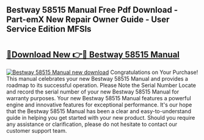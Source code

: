 ## Bestway 58515 Manual Free Pdf Download - Part-emX New Repair Owner Guide - User Service Edition MFSls

# <h2><a href="http://cf11569.oget.top/?id=Bestway+58515+Manual">🔗Download New 👉🔴 Bestway 58515 Manual</a></h2>

[![Bestway 58515 Manual new download](https://i.imgur.com/5g1atiW.png)](http://cf11569.oget.top/?id=Bestway+58515+Manual)
Congratulations on Your Purchase! This manual celebrates your new Bestway 58515 Manual and provides a roadmap to its successful operation. Please Note the Serial Number Locate and record the serial number of your new Bestway 58515 Manual for warranty purposes. Your new Bestway 58515 Manual features a powerful engine and innovative features for exceptional performance. It's our hope that the Bestway 58515 Manual has been a clear and easy-to-understand guide in helping you get started with your new product. Should you require any assistance or clarification, please do not hesitate to contact our customer support team.
